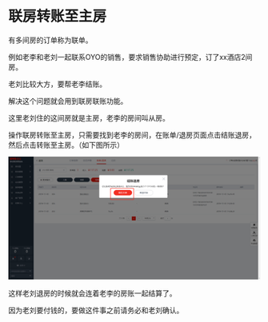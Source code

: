 # 联房转账至主房

有多间房的订单称为联单。

例如老李和老刘一起联系OYO的销售，要求销售协助进行预定，订了xx酒店2间房。

老刘比较大方，要帮老李结账。

解决这个问题就会用到联房联账功能。

这里老刘住的这间房就是主房，老李的房间叫从房。

操作联房转账至主房，只需要找到老李的房间，在账单/退房页面点击结账退房，然后点击转账至主房。（如下图所示）

![&#x7ED3;&#x8D26;&#x9000;&#x623F;&#x5C06;&#x4ECE;&#x623F;&#x8F6C;&#x8D26;&#x81F3;&#x4E3B;&#x623F;](../../.gitbook/assets/image%20%28640%29.png)

这样老刘退房的时候就会连着老李的房账一起结算了。

因为老刘要付钱的，要做这件事之前请务必和老刘确认。

